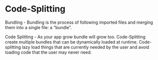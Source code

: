 # Code-Splitting

Bundling - Bundling is the process of following imported files and merging them into a single file: a “bundle”. 

Code Splitting - As your app grow bundle will grow too. Code-Splitting create multiple bundles that can be dynamically loaded at runtime. Code-splitting lazy load things that are currently needed by the user and avoid loading code that the user may never need.


